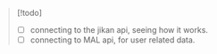 >[!todo] 
>- [ ] connecting to the jikan api, seeing how it works. 
>- [ ] connecting to MAL api, for user related data.
